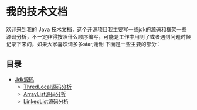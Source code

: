 # 我的技术文档

欢迎来到我的 Java 技术文档，这个开源项目我主要写一些jdk的源码和框架一些源码分析，不一定非得按照什么顺序编写，可能是工作中用到了或者遇到问题时候记录下来的，如果大家喜欢请多多star,谢谢
下面是一些主要的部分：

## 目录
- [Jdk源码](docs/collections/introduction.md)
  - [ThredLocal源码分析](docs/jdk/ThreadLocal.md)
  - [ArrayList源码分析](docs/jdk/ArrayList.md)
  - [LinkedList源码分析](docs/jdk/LinkedList.md)
